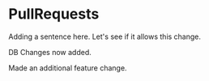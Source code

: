 # PullRequests
Adding a sentence here.
Let's see if it allows this change.

DB Changes now added.

Made an additional feature change.
